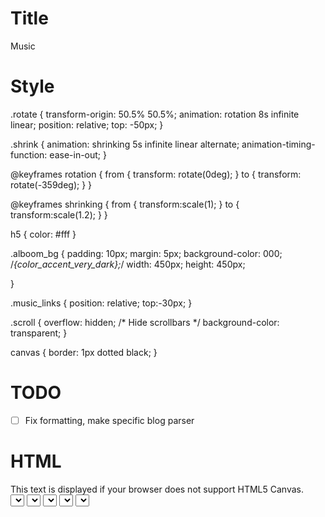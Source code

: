 
# Title
Music

# Style
.rotate {
transform-origin: 50.5% 50.5%;
animation: rotation 8s infinite linear;
position: relative;
top: -50px;
}

.shrink {
animation: shrinking 5s infinite linear alternate;
animation-timing-function: ease-in-out;
}

@keyframes rotation {
from {
transform: rotate(0deg);
}
to {
transform: rotate(-359deg);
}
}

@keyframes shrinking {
from {
transform:scale(1);
}
to {
transform:scale(1.2);
}
}

h5 { color: #fff }

.alboom_bg {
padding: 10px;
margin: 5px;
background-color: 000; /*{color_accent_very_dark};*/
width: 450px;
height: 450px;

}

.music_links {
position: relative;
top:-30px;
}

.scroll {
  overflow: hidden; /* Hide scrollbars */
  background-color: transparent;
}

canvas {
    border: 1px dotted black;
}

# TODO
- [ ] Fix formatting, make specific blog parser

# HTML

<script src="https://cdn.jsdelivr.net/npm/@tonaljs/tonal/browser/tonal.min.js"></script>
<script>
  console.log(Tonal.Key.minorKey("Ab"));
</script>
<canvas id="canvas" width="900" height="200">
            This text is displayed if your browser does not support HTML5 Canvas.
</canvas>
<br />
<select id="selectKey">
</select>

<select id="selectScale">
</select>

<select id="selectRoot">
</select>

<select id="selectArp">
</select>

<select id="selectTuning">

<table class="container">
<tr class="table-row">
<td class="table-cell">
	
	
<div class="music_links">
   <a href="https://open.spotify.com/album/61iNqab7vq1ZEKf9eAYiKU" target="_blank" rel="noopener noreferrer" aria-label="Listen to Monk's Evil Lair by Monk's Evil Lair on Spotify" data-test-id="link" class="css-1spf6ft">
      <div class="css-u4eldh">
         <svg width="36" height="36" viewBox="0 0 45 45">
            <path style="fill:#1dd069" d="M45.71,23.22a22.5,22.5,0,1,0-6.59,15.91,22.5,22.5,0,0,0,6.59-15.91Z" transform="translate(-0.71 -0.73)"></path>
            <path style="fill:#fff" d="M38.46,16.7a25.43,25.43,0,0,0-2.34-1.21q-1.18-.53-2.44-1A37.88,37.88,0,0,0,27.5,13a46.8,46.8,0,0,0-6.33-.59q-1.3,0-2.6,0t-2.6.16c-.83.08-1.64.17-2.43.29s-1.61.27-2.41.46l-1,.24c-.32.09-.66.18-1,.28A2.44,2.44,0,0,0,8,14.74a2.53,2.53,0,0,0,1.37,3.86,2.46,2.46,0,0,0,.72.1,2.84,2.84,0,0,0,.71-.1l.23-.06c.56-.15,1.11-.3,1.67-.42.86-.19,1.73-.33,2.6-.43s1.77-.18,2.65-.22,1.55-.06,2.32-.05,1.54,0,2.32.08,1.49.11,2.23.2,1.46.19,2.19.32c1.06.19,2.1.41,3.12.69a27.65,27.65,0,0,1,3,1q.75.3,1.46.65c.47.23.94.48,1.42.75a2.58,2.58,0,0,0,1.27.34,2.51,2.51,0,0,0,2.19-1.27,2.57,2.57,0,0,0,.33-1.26v-.06s0-.07,0-.13a3,3,0,0,0-.05-.36,2.45,2.45,0,0,0-.45-1,2.73,2.73,0,0,0-.8-.69Z" transform="translate(-0.71 -0.73)"></path>
            <path style="fill:#fff" d="M29.87,21.55a33.53,33.53,0,0,0-5.77-1.3A34.39,34.39,0,0,0,18.19,20c-.94,0-1.86.11-2.77.22s-1.82.27-2.74.47l-1.11.27-1.08.31A2.08,2.08,0,0,0,9.43,22,2.22,2.22,0,0,0,9,23.23a2.15,2.15,0,0,0,.35,1.25,2.18,2.18,0,0,0,1,.83,2.15,2.15,0,0,0,.78.16,2.51,2.51,0,0,0,.75-.11,24.79,24.79,0,0,1,3.61-.78,28.69,28.69,0,0,1,3.87-.27c1,0,2,0,2.91.14s1.87.22,2.81.4a28.37,28.37,0,0,1,3.54.9A23.34,23.34,0,0,1,32,27.12c.35.18.69.37,1,.57l.38.21a2.25,2.25,0,0,0,1.64.24,2.15,2.15,0,0,0,1.33-1,2.23,2.23,0,0,0,.25-1.67,2.14,2.14,0,0,0-1-1.33h0L35.38,24a25.6,25.6,0,0,0-2.69-1.39,27.9,27.9,0,0,0-2.82-1.07Z" transform="translate(-0.71 -0.73)"></path>
            <path style="fill:#fff" d="M24.13,27.42a30.78,30.78,0,0,0-4.36-.34h0l-.91,0c-.69,0-1.39.07-2,.12-.88.07-1.76.19-2.64.33s-1.75.31-2.61.51l-.22.06h0l-.25.08a1.79,1.79,0,0,0-.92.82A1.88,1.88,0,0,0,10,30.27a1.79,1.79,0,0,0,1.78,1.47l.4,0,.35-.07q1.55-.34,3.12-.56c1-.14,2.09-.23,3.15-.28q1.22,0,2.44,0t2.42.25a21.3,21.3,0,0,1,3.8.93A19.6,19.6,0,0,1,31,33.66h0l.06,0,.36.2a1.84,1.84,0,0,0,1.85-3.14,3.57,3.57,0,0,0-.36-.24l0,0h0a22.77,22.77,0,0,0-2.16-1.14,23.32,23.32,0,0,0-2.27-.9,25.39,25.39,0,0,0-4.26-1Z" transform="translate(-0.71 -0.73)"></path>
         </svg>
         <div class="css-2b3un8">Spotify</div>
      </div>
   </a>
   </br><a href="https://geo.music.apple.com/mx/album/_/1551482411?mt=1&amp;app=music&amp;ls=1&amp;at=1000lHKX" target="_blank" rel="noopener noreferrer" aria-label="Listen to Monk's Evil Lair by Monk's Evil Lair on Apple Music" data-test-id="link" class="css-1spf6ft">
      <div class="css-u4eldh">
         <svg width="36" height="36" viewBox="0 0 40 40">
            <path d="M20 40C31.0457 40 40 31.0457 40 20C40 8.9543 31.0457 4.47165e-06 20 4.47165e-06C8.95431 4.47165e-06 -8.53819e-06 8.9543 -8.53819e-06 20C-8.53819e-06 31.0457 8.95431 40 20 40Z" fill="url(#paint0_linear_apple-music-icon-circle-apple-music-circle-icon)"></path>
            <g opacity="0.192" filter="url(#filter0_f-apple-music-circle-icon)">
               <path d="M61.9713 2.26772e-07C45.5355 0.000108324 29.7729 6.52924 18.1511 18.1511C6.52924 29.7729 0.000108324 45.5355 2.26772e-07 61.9713C0.000107682 78.407 6.52924 94.1696 18.1511 105.791C29.7729 117.413 45.5355 123.942 61.9713 123.943C78.407 123.942 94.1696 117.413 105.791 105.791C117.413 94.1696 123.942 78.407 123.943 61.9713C123.942 45.5355 117.413 29.7729 105.791 18.1511C94.1696 6.52924 78.407 0.000107682 61.9713 2.26772e-07V2.26772e-07ZM93.0307 12.2988C94.4959 12.2975 95.572 13.1197 95.9905 14.5618C96.1364 15.0642 96.1721 24.2661 96.1346 51.2079L96.0851 87.1831L95.7071 88.5248C94.4242 93.0876 91.2913 96.3176 86.8536 97.65C83.7175 98.5916 79.1347 98.9411 76.8839 98.4106C74.8804 97.9384 73.4284 97.1012 71.8394 95.5028C69.5281 93.1778 68.5033 90.8026 68.498 87.763C68.4956 86.0628 68.7969 84.7828 69.6024 83.0752C70.7413 80.6608 72.2152 79.2073 74.8689 77.8807C76.9938 76.8185 78.8933 76.2679 84.4429 75.1087C88.0903 74.3468 88.9785 74.02 89.6894 73.1752C90.6669 72.0135 90.6454 72.445 90.5953 54.0366C90.5519 38.0433 90.5342 37.1645 90.2433 36.7205C89.8119 36.0622 88.9128 35.7224 87.9626 35.8583C86.9533 36.0025 51.0662 43.2637 50.1709 43.5047C49.176 43.7726 48.4558 44.5638 48.2244 45.6425C48.088 46.279 48.034 53.3359 48.0331 70.7126C48.0319 97.4009 48.0536 96.7956 46.9866 99.6319C46.6821 100.441 46.1363 101.556 45.7736 102.11C44.857 103.509 43.0949 105.211 41.7248 106.022C38.4476 107.961 32.0395 108.958 28.6169 108.061C24.9907 107.111 22.297 104.643 21.0827 101.159C20.5008 99.4899 20.3639 96.7434 20.7721 94.9087C21.1993 92.9886 22.1877 91.1594 23.5217 89.8193C25.8713 87.4589 28.6485 86.3616 36.1264 84.8386C37.7406 84.5098 39.4056 84.1276 39.8268 83.9894C40.7154 83.6977 41.6791 82.7819 42.1134 81.8161C42.3989 81.1813 42.4203 79.6312 42.4996 52.9689L42.5835 24.7925L42.9756 23.9965C43.4386 23.0563 44.4146 22.171 45.3992 21.7984C46.0355 21.5577 83.3052 13.9608 89.628 12.7831C91.0577 12.5167 92.5889 12.2992 93.0307 12.2988H93.0307Z" transform="translate(3.75378 3.72998) scale(0.264583)" fill="black"></path>
            </g>
            <path d="M69.2409 0C50.8771 0 33.2654 7.29501 20.2802 20.2802C7.29501 33.2654 0 50.8771 0 69.2409C0 87.6048 7.29501 105.216 20.2802 118.202C33.2654 131.187 50.8771 138.482 69.2409 138.482C78.3338 138.482 87.3376 136.691 95.7383 133.211C104.139 129.732 111.772 124.631 118.202 118.202C124.631 111.772 129.732 104.139 133.211 95.7383C136.691 87.3376 138.482 78.3338 138.482 69.2409C138.482 60.1481 136.691 51.1443 133.211 42.7436C129.732 34.3429 124.631 26.7098 118.202 20.2802C111.772 13.8506 104.139 8.75034 95.7383 5.27065C87.3376 1.79097 78.3338 0 69.2409 0V0ZM100.3 19.5685C101.766 19.5672 102.842 20.3894 103.26 21.8315C103.406 22.3339 103.442 31.5358 103.404 58.4776L103.355 94.4528L102.977 95.7945C101.694 100.357 98.5609 103.587 94.1232 104.92C90.9872 105.861 86.4043 106.211 84.1535 105.68C82.1501 105.208 80.698 104.371 79.1091 102.772C76.7978 100.447 75.773 98.0723 75.7677 95.0327C75.7654 93.3325 76.0666 92.0525 76.872 90.3449C78.0109 87.9305 79.4849 86.4769 82.1386 85.1504C84.2635 84.0882 86.163 83.5375 91.7126 82.3783C95.36 81.6165 96.2482 81.2897 96.9591 80.4449C97.9366 79.2832 97.9151 79.7147 97.865 61.3063C97.8215 45.313 97.8039 44.4342 97.513 43.9902C97.0816 43.3319 96.1825 42.9921 95.2323 43.128C94.2229 43.2722 58.3358 50.5333 57.4406 50.7744C56.4456 51.0423 55.7254 51.8335 55.4941 52.9122C55.3576 53.5487 55.3037 60.6056 55.3028 77.9823C55.3016 104.671 55.3233 104.065 54.2563 106.902C53.9518 107.711 53.406 108.826 53.0433 109.38C52.1266 110.778 50.3646 112.481 48.9945 113.291C45.7172 115.23 39.3092 116.228 35.8866 115.331C32.2603 114.381 29.5667 111.912 28.3524 108.429C27.7705 106.76 27.6336 104.013 28.0417 102.178C28.4689 100.258 29.4574 98.4291 30.7913 97.089C33.1409 94.7285 35.9181 93.6313 43.3961 92.1083C45.0103 91.7795 46.6753 91.3973 47.0965 91.2591C47.985 90.9674 48.9488 90.0516 49.3831 89.0858C49.6685 88.451 49.6899 86.9009 49.7693 60.2386L49.8531 32.0622L50.2453 31.2661C50.7083 30.326 51.6843 29.4407 52.6689 29.0681C53.3051 28.8274 90.5748 21.2305 96.8976 20.0528C98.3274 19.7864 99.8585 19.5689 100.3 19.5685Z" transform="translate(1.67999 1.68018) scale(0.264583)" fill="white"></path>
            <defs>
               <filter id="filter0_f-apple-music-circle-icon" x="1.70421" y="1.68041" width="36.8923" height="36.8923" filterUnits="userSpaceOnUse" color-interpolation-filters="sRGB">
                  <feFlood flood-opacity="0" result="BackgroundImageFix"></feFlood>
                  <feBlend mode="normal" in="SourceGraphic" in2="BackgroundImageFix" result="shape"></feBlend>
                  <feGaussianBlur stdDeviation="1.02479" result="effect1_foregroundBlur"></feGaussianBlur>
               </filter>
               <linearGradient id="paint0_linear_apple-music-icon-circle-apple-music-circle-icon" x2="1" gradientUnits="userSpaceOnUse" gradientTransform="translate(24.8821 -7.03194) scale(37.2822) rotate(52.3873)">
                  <stop stop-color="#FF5E50"></stop>
                  <stop offset="0.249038" stop-color="#FE5C6C"></stop>
                  <stop offset="0.376518" stop-color="#E3658A"></stop>
                  <stop offset="0.496954" stop-color="#B87EB0"></stop>
                  <stop offset="0.626674" stop-color="#916CFF"></stop>
                  <stop offset="0.762798" stop-color="#70BCFB" stop-opacity="0.919192"></stop>
                  <stop offset="1" stop-color="#21C7FE"></stop>
               </linearGradient>
            </defs>
         </svg>
         <div class="css-2b3un8">Apple Music</div>
      </div>
   </a>
   </br><a href="https://www.youtube.com/playlist?list=OLAK5uy_ktuVyUkuKQ35FYBVzZ4iXZALGUHZdCKjE" target="_blank" rel="noopener noreferrer" aria-label="Listen to Monk's Evil Lair by Monk's Evil Lair on YouTube" data-test-id="link" class="css-1spf6ft">
      <div class="css-u4eldh">
         <svg width="36" height="36" viewBox="0 0 45 45">
            <defs>
               <style>.youtube-icon-circle-1{fill:red;}.youtube-icon-circle-2{fill:#fff;}</style>
            </defs>
            <circle class="youtube-icon-circle-1" cx="22.5" cy="22.5" r="22.5"></circle>
            <path id="lozenge-path-YouTubeCircleIcon-youtube-circle-icon" class="youtube-icon-circle-2" d="M37.12,16a3.71,3.71,0,0,0-2.61-2.61C32.2,12.73,23,12.73,23,12.73s-9.24,0-11.55.62A3.71,3.71,0,0,0,8.79,16a38.56,38.56,0,0,0-.62,7.11,38.56,38.56,0,0,0,.62,7.11,3.71,3.71,0,0,0,2.61,2.61c2.31.62,11.55.62,11.55.62s9.24,0,11.55-.62a3.71,3.71,0,0,0,2.61-2.61,38.56,38.56,0,0,0,.62-7.11A38.56,38.56,0,0,0,37.12,16Z" transform="translate(0 -0.58)"></path>
            <polygon id="play-polygon-YouTubeCircleIcon-youtube-circle-icon" class="youtube-icon-circle-1" points="20 26.93 27.68 22.5 20 18.07 20 26.93"></polygon>
         </svg>
         <div class="css-2b3un8">YouTube</div>
      </div>
   </a>
   </br><a href="https://music.youtube.com/playlist?list=OLAK5uy_ktuVyUkuKQ35FYBVzZ4iXZALGUHZdCKjE" target="_blank" rel="noopener noreferrer" aria-label="Listen to Monk's Evil Lair by Monk's Evil Lair on YouTube Music" data-test-id="link" class="css-1spf6ft">
      <div class="css-u4eldh">
         <svg width="36" height="36" viewBox="0 0 40 40">
            <rect width="40" height="40" fill="black" fill-opacity="0"></rect>
            <rect width="40" height="40" fill="black" fill-opacity="0"></rect>
            <path d="M20 40C31.0457 40 40 31.0457 40 20C40 8.9543 31.0457 0 20 0C8.9543 0 0 8.9543 0 20C0 31.0457 8.9543 40 20 40Z" fill="#FF0000"></path>
            <rect width="20.9091" height="20.9091" fill="black" fill-opacity="0" transform="translate(9.54541 9.54541)"></rect>
            <path d="M20 10.4636C25.259 10.4636 29.5363 14.7409 29.5363 20C29.5363 25.259 25.259 29.5363 20 29.5363C14.7409 29.5363 10.4636 25.259 10.4636 20C10.4636 14.7409 14.7409 10.4636 20 10.4636ZM20 9.54541C14.225 9.54541 9.54541 14.225 9.54541 20C9.54541 25.775 14.225 30.4545 20 30.4545C25.775 30.4545 30.4545 25.775 30.4545 20C30.4545 14.225 25.775 9.54541 20 9.54541Z" fill="white"></path>
            <path d="M16.3636 25.2275L25.2273 19.7729L16.3636 14.7729V25.2275Z" fill="white"></path>
         </svg>
         <div class="css-2b3un8">YouTube Music</div>
      </div>
   </a>
   </br><a href="https://www.deezer.com/album/204041532" target="_blank" rel="noopener noreferrer" aria-label="Listen to Monk's Evil Lair by Monk's Evil Lair on Deezer" data-test-id="link" class="css-1spf6ft">
      <div class="css-u4eldh">
         <svg width="36" height="36" viewBox="0 0 80 80">
            <circle cx="40" cy="40" r="40" fill="#000000"></circle>
            <path d="M67.3882 22H55.6279V28.8807H67.3882V22Z" fill="#40AB5D"></path>
            <path d="M67.3882 31.54H55.6279V38.4207H67.3882V31.54Z" fill="url(#paint0_linear-deezer-circle-icon)"></path>
            <path d="M67.3882 41.0791H55.6279V47.9598H67.3882V41.0791Z" fill="url(#paint1_linear-deezer-circle-icon)"></path>
            <path d="M24.7602 50.6191H13V57.4998H24.7602V50.6191Z" fill="url(#paint2_linear-deezer-circle-icon)"></path>
            <path d="M38.9604 50.6191H27.2002V57.4998H38.9604V50.6191Z" fill="url(#paint3_linear-deezer-circle-icon)"></path>
            <path d="M53.188 50.6191H41.4277V57.4998H53.188V50.6191Z" fill="url(#paint4_linear-deezer-circle-icon)"></path>
            <path d="M67.3882 50.6191H55.6279V57.4998H67.3882V50.6191Z" fill="url(#paint5_linear-deezer-circle-icon)"></path>
            <path d="M53.188 41.0791H41.4277V47.9598H53.188V41.0791Z" fill="url(#paint6_linear-deezer-circle-icon)"></path>
            <path d="M38.9604 41.0791H27.2002V47.9598H38.9604V41.0791Z" fill="url(#paint7_linear-deezer-circle-icon)"></path>
            <path d="M38.9604 31.54H27.2002V38.4207H38.9604V31.54Z" fill="url(#paint8_linear-deezer-circle-icon)"></path>
            <defs>
               <linearGradient id="paint0_linear-deezer-circle-icon" x1="61.5656" y1="38.4802" x2="61.4551" y2="31.439" gradientUnits="userSpaceOnUse">
                  <stop stop-color="#358C7B"></stop>
                  <stop offset="0.5256" stop-color="#33A65E"></stop>
               </linearGradient>
               <linearGradient id="paint1_linear-deezer-circle-icon" x1="55.455" y1="47.6065" x2="67.5664" y2="41.4354" gradientUnits="userSpaceOnUse">
                  <stop stop-color="#222B90"></stop>
                  <stop offset="1" stop-color="#367B99"></stop>
               </linearGradient>
               <linearGradient id="paint2_linear-deezer-circle-icon" x1="13.0022" y1="54.0622" x2="24.7525" y2="54.0622" gradientUnits="userSpaceOnUse">
                  <stop stop-color="#FF9900"></stop>
                  <stop offset="1" stop-color="#FF8000"></stop>
               </linearGradient>
               <linearGradient id="paint3_linear-deezer-circle-icon" x1="27.2133" y1="54.0622" x2="38.9637" y2="54.0622" gradientUnits="userSpaceOnUse">
                  <stop stop-color="#FF8000"></stop>
                  <stop offset="1" stop-color="#CC1953"></stop>
               </linearGradient>
               <linearGradient id="paint4_linear-deezer-circle-icon" x1="41.4244" y1="54.0622" x2="53.1748" y2="54.0622" gradientUnits="userSpaceOnUse">
                  <stop stop-color="#CC1953"></stop>
                  <stop offset="1" stop-color="#241284"></stop>
               </linearGradient>
               <linearGradient id="paint5_linear-deezer-circle-icon" x1="55.6216" y1="54.0622" x2="67.372" y2="54.0622" gradientUnits="userSpaceOnUse">
                  <stop stop-color="#222B90"></stop>
                  <stop offset="1" stop-color="#3559A6"></stop>
               </linearGradient>
               <linearGradient id="paint6_linear-deezer-circle-icon" x1="40.9606" y1="46.3746" x2="53.6386" y2="42.6673" gradientUnits="userSpaceOnUse">
                  <stop stop-color="#CC1953"></stop>
                  <stop offset="1" stop-color="#241284"></stop>
               </linearGradient>
               <linearGradient id="paint7_linear-deezer-circle-icon" x1="26.7951" y1="42.2303" x2="39.3819" y2="46.8116" gradientUnits="userSpaceOnUse">
                  <stop offset="0.00266984" stop-color="#FFCC00"></stop>
                  <stop offset="0.9999" stop-color="#CE1938"></stop>
               </linearGradient>
               <linearGradient id="paint8_linear-deezer-circle-icon" x1="28.2009" y1="30.4707" x2="37.976" y2="39.4908" gradientUnits="userSpaceOnUse">
                  <stop offset="0.00266984" stop-color="#FFD100"></stop>
                  <stop offset="1" stop-color="#FD5A22"></stop>
               </linearGradient>
            </defs>
         </svg>
         <div class="css-2b3un8">Deezer</div>
      </div>
   </a>
   </br><a href="https://music.amazon.com/albums/B08VGVDP4L?do=play" target="_blank" rel="noopener noreferrer" aria-label="Listen to Monk's Evil Lair by Monk's Evil Lair on Amazon Music" data-test-id="link" class="css-1spf6ft">
      <div class="css-u4eldh">
         <svg width="36" height="36" viewBox="0 0 80 80">
            <path d="M80 40.0593C80.014 30.8026 76.8168 21.8275 70.9535 14.6642C65.0902 7.50095 56.9238 2.59302 47.8465 0.777183C38.7693 -1.03866 29.3432 0.350008 21.1753 4.70643C13.0074 9.06285 6.60339 16.1173 3.05511 24.6671C-0.493172 33.2169 -0.966062 42.7327 1.71706 51.5921C4.40019 60.4515 10.0732 68.1061 17.7689 73.2508C25.4647 78.3955 34.7066 80.7119 43.9192 79.8049C53.1318 78.8979 61.7446 74.8238 68.2892 68.2771C75.7728 60.7911 79.9839 50.6442 80 40.0593Z" fill="url(#paint0_linear-amazon-circle-icon)"></path>
            <path fill-rule="evenodd" clip-rule="evenodd" d="M55.4853 23.0322C55.4269 23.0473 55.3791 23.0831 55.3791 23.1117C55.3791 23.1402 55.3296 23.1794 55.2691 23.1984C54.8033 23.3457 54.3703 24.4278 54.6422 24.7648C54.6727 24.8025 54.7165 24.9217 54.7397 25.0297C54.7628 25.1377 54.8033 25.2261 54.8294 25.2261C54.8555 25.2261 54.9828 25.3099 55.1122 25.4123C55.5604 25.7668 57.0783 25.5629 57.0783 25.1481C57.0783 25.1218 57.1358 25.0229 57.206 24.9283C57.3961 24.6722 57.3596 23.7053 57.1542 23.5623C57.0791 23.5099 57.0167 23.4346 57.0155 23.3949C57.0084 23.1593 55.9559 22.9097 55.4853 23.0322ZM16.57 27.5836C16.4364 27.6091 16.1497 27.6629 15.9327 27.7031C15.5427 27.7751 14.582 28.0688 14.3723 28.1798C14.3127 28.2113 14.0868 28.3249 13.8703 28.432C13.654 28.5391 13.4082 28.6766 13.3241 28.7373C12.8003 29.1163 12.6836 29.079 12.6165 28.5112C12.5602 28.034 12.498 28.0053 11.5186 28.0053H10.7119L10.5917 28.2017C10.474 28.3938 10.4714 28.5222 10.4711 34.0812L10.4709 39.7643L10.6412 39.9267C10.8994 40.1731 12.4678 40.1797 12.7321 39.9356L12.8984 39.7822V35.1666V30.5511L13.0688 30.4304C13.1626 30.3639 13.3537 30.2639 13.4936 30.2082C13.6335 30.1525 13.748 30.0848 13.748 30.0578C13.748 30.0309 13.8368 29.9896 13.9453 29.9664C14.0537 29.9431 14.2381 29.8765 14.3549 29.8185C14.4717 29.7605 14.7038 29.6937 14.8707 29.6703C15.0376 29.6469 15.2911 29.5891 15.4342 29.5416C16.4029 29.2205 17.9938 29.7664 17.9964 30.4209C17.9967 30.4713 18.0445 30.5943 18.1026 30.694C18.1998 30.8606 18.2109 31.2359 18.2388 35.3281C18.263 38.8661 18.2854 39.7971 18.3479 39.8595C18.5019 40.013 20.3002 39.9979 20.4842 39.8417L20.636 39.713L20.6522 35.1437L20.6686 30.5743L20.8203 30.4343C20.9039 30.3571 21.0603 30.2642 21.1682 30.2275C21.2761 30.191 21.4293 30.1111 21.5089 30.0499C21.5886 29.9887 21.6981 29.9387 21.7526 29.9387C21.8069 29.9387 21.9491 29.8866 22.0682 29.823C22.1874 29.7594 22.4191 29.6881 22.5831 29.6646C22.7473 29.641 22.977 29.582 23.0938 29.5332C23.2277 29.4774 23.5416 29.441 23.9434 29.435C25.0646 29.4178 25.5592 29.7606 25.8905 30.7846L26.0371 31.2377L26.0674 35.5376C26.0841 37.9025 26.1205 39.8601 26.1481 39.8878C26.2803 40.0196 28.0992 39.9822 28.2239 39.845C28.3441 39.7128 28.386 31.3817 28.2726 30.1852C28.108 28.4489 25.9171 27.1368 24.0189 27.6378C23.8939 27.6709 23.6051 27.7271 23.3769 27.7629C23.1487 27.7987 22.9029 27.8645 22.8307 27.9093C22.7585 27.954 22.6103 28.0068 22.5015 28.0268C22.2539 28.0721 21.2128 28.5746 20.8484 28.8246C20.3186 29.1882 20.3146 29.1889 20.0833 28.9658C19.9701 28.8565 19.8774 28.7426 19.8774 28.7125C19.8774 28.6307 19.2581 28.0727 19.1188 28.029C19.052 28.0082 18.9554 27.9546 18.9041 27.9099C18.8195 27.8361 18.4361 27.7235 17.7837 27.5804C17.4951 27.5171 16.9087 27.5186 16.57 27.5836ZM47.7756 27.6688C47.6159 27.7147 47.3155 27.7718 47.1081 27.7955C46.9008 27.8192 46.6356 27.8875 46.5188 27.947C46.402 28.0065 46.1426 28.1322 45.9423 28.2263C45.568 28.4021 44.8278 29.0432 44.6697 29.3288C44.2628 30.0632 44.0819 30.8893 44.2056 31.4492C44.425 32.4428 44.778 33.039 45.4419 33.5364C45.617 33.6675 45.7963 33.8089 45.8405 33.8505C45.8845 33.8922 45.9559 33.9264 45.9992 33.9264C46.0423 33.9264 46.1474 33.9811 46.2327 34.0478C46.3178 34.1144 46.4786 34.1862 46.5898 34.207C46.7009 34.228 46.8329 34.2795 46.8829 34.3218C46.933 34.364 47.0944 34.4304 47.2416 34.4694C47.3888 34.5085 47.5663 34.5763 47.6361 34.6201C47.7058 34.6641 47.8585 34.7198 47.9753 34.7441C48.0921 34.7685 48.2828 34.8392 48.3992 34.9011C48.5156 34.9632 48.6603 35.0139 48.721 35.0139C48.7817 35.0139 48.9322 35.066 49.0557 35.1298C49.179 35.1935 49.3483 35.2769 49.4318 35.3151C50.3708 35.745 50.693 36.3378 50.4584 37.2041C50.3289 37.6829 49.8138 38.2765 49.528 38.2765C49.4565 38.2765 49.3306 38.3241 49.2481 38.3823C49.1161 38.4752 48.9369 38.488 47.7629 38.488C46.6625 38.488 46.3674 38.4694 46.0846 38.3823C45.896 38.3241 45.6713 38.2765 45.5855 38.2765C45.4994 38.2765 45.2479 38.2086 45.0262 38.1255C44.5826 37.9593 44.2396 37.9352 44.0762 38.0586C43.8022 38.2655 44.0354 39.6057 44.3453 39.6057C44.3839 39.6057 44.4587 39.642 44.5115 39.6861C45.1054 40.1847 48.4085 40.5725 49.298 40.248C49.4413 40.1957 49.7005 40.1343 49.8739 40.1113C50.0473 40.0885 50.2714 40.0198 50.3718 39.9587C50.4723 39.8977 50.5954 39.8473 50.6455 39.8465C50.7409 39.8452 51.2138 39.5545 51.3789 39.3961C51.4317 39.3452 51.4963 39.3037 51.5224 39.3037C51.6101 39.3037 52.0425 38.82 52.2401 38.5013C53.0391 37.211 52.9024 35.5968 51.9069 34.5676C51.61 34.2606 51.5164 34.1942 51.0855 33.9853C50.9436 33.9166 50.8276 33.8344 50.8276 33.8027C50.8276 33.7711 50.7771 33.7451 50.7153 33.7451C50.6534 33.7451 50.4745 33.6771 50.3175 33.5941C50.1606 33.511 49.9858 33.4421 49.9293 33.4411C49.8725 33.4402 49.6897 33.3723 49.5228 33.2906C49.3559 33.2089 49.1851 33.1418 49.1434 33.1415C49.1015 33.1412 48.9653 33.0866 48.8407 33.0201C48.7163 32.9536 48.5729 32.8991 48.5224 32.8988C48.4719 32.8986 48.3485 32.8444 48.2484 32.7784C48.1483 32.7124 48.0181 32.6582 47.9589 32.658C47.6579 32.6568 46.627 31.9401 46.546 31.6756C46.5232 31.6009 46.46 31.4894 46.4055 31.4277C46.0019 30.9711 46.4824 29.9399 47.2838 29.5422L47.6415 29.3647L48.9159 29.3658C49.9804 29.3667 50.2206 29.3832 50.3736 29.4659C50.4745 29.5203 50.7067 29.5927 50.8895 29.6264C51.0724 29.6602 51.304 29.7306 51.4041 29.7827C51.8899 30.0357 51.9882 29.9155 51.9676 29.0945C51.9521 28.4834 51.9374 28.4038 51.8289 28.3441C51.7621 28.3073 51.6933 28.2585 51.676 28.2357C51.6239 28.1672 51.3153 28.0657 51.1592 28.0657C51.079 28.0657 50.9101 28.0142 50.7839 27.9511C50.6364 27.8775 50.3576 27.823 50.0028 27.7987C49.6994 27.7778 49.358 27.734 49.2443 27.7013C48.8783 27.5961 48.0891 27.5788 47.7756 27.6688ZM64.3607 27.8165C64.0476 27.8419 63.7852 27.8973 63.6931 27.9576C63.6097 28.0121 63.4377 28.0757 63.3108 28.0988C63.1841 28.1218 63.0473 28.1736 63.0068 28.2139C62.9664 28.2541 62.8538 28.307 62.7567 28.3311C62.6595 28.3554 62.5128 28.428 62.4306 28.4924C62.3483 28.5568 62.2474 28.6095 62.2063 28.6095C62.1094 28.6095 60.9016 29.7685 60.9016 29.8617C60.9016 29.9007 60.8665 29.9544 60.8236 29.981C60.7524 30.0251 60.591 30.3333 60.241 31.0933C60.1703 31.2465 60.1126 31.429 60.1126 31.4989C60.1126 31.5688 60.0541 31.7697 59.9823 31.9454C59.7321 32.5592 59.7576 35.8198 60.0167 36.3129C60.0691 36.4126 60.112 36.557 60.1123 36.6339C60.1126 36.7623 60.3441 37.3373 60.4816 37.5515C60.5136 37.6014 60.5836 37.7373 60.6368 37.8536C60.7752 38.1557 61.4955 39.0016 61.6143 39.0016C61.6459 39.0016 61.751 39.0695 61.848 39.1526C61.9449 39.2355 62.0541 39.3035 62.0907 39.3037C62.1273 39.3037 62.2053 39.3565 62.2638 39.421C62.3225 39.4857 62.4478 39.5553 62.5422 39.576C62.6366 39.5967 62.7446 39.6505 62.7821 39.6955C62.8197 39.7406 62.9651 39.7967 63.1049 39.8199C63.2448 39.8432 63.4959 39.916 63.6628 39.982C63.997 40.1139 66.6935 40.1527 67.1523 40.0322C68.3569 39.7159 68.5481 39.54 68.5481 38.7492C68.5481 38.0229 68.3006 37.8717 67.5771 38.1557C67.4078 38.2222 67.1268 38.2771 66.9528 38.2777C66.7788 38.2783 66.4726 38.3021 66.2723 38.3303C65.7833 38.399 64.3836 38.2756 64.1786 38.1454C64.0952 38.0926 63.9526 38.0321 63.8615 38.0111C63.4254 37.9104 62.5615 37.0538 62.4538 36.615C62.4293 36.5153 62.3668 36.3869 62.3151 36.3297C62.2605 36.2694 62.2016 36.0407 62.1752 35.7859C62.15 35.5441 62.0989 35.2696 62.0617 35.1761C61.9634 34.9295 61.9781 33.5557 62.0849 32.9997C62.135 32.7391 62.176 32.4216 62.176 32.2939C62.176 32.0723 62.4439 31.3081 62.5815 31.1374C62.6173 31.0929 62.6636 31.001 62.6844 30.9334C62.7718 30.6485 63.5769 29.9498 63.9359 29.847C64.0193 29.8232 64.1286 29.7686 64.1786 29.7257C64.4542 29.4901 67.4977 29.4918 67.8594 29.7277C68.2691 29.9949 68.5481 29.7505 68.5481 29.1246C68.5481 28.4187 68.2827 28.0657 67.7523 28.0657C67.6584 28.0657 67.4484 28.0135 67.2858 27.9497C66.9479 27.8171 65.2878 27.7414 64.3607 27.8165ZM31.7013 27.9849C31.4628 28.0254 31.4723 27.8233 31.4664 32.9494C31.4611 37.4162 31.4746 37.9722 31.5923 38.1255C31.6178 38.1587 31.6694 38.3002 31.7069 38.44C31.7445 38.5797 31.8119 38.7304 31.8566 38.7751C31.9014 38.8197 31.9561 38.9132 31.9784 38.983C32.0123 39.0893 32.3646 39.4432 32.6939 39.7018C33.6716 40.4697 36.631 40.4681 37.7337 39.6992C37.8074 39.6477 37.9109 39.6057 37.9637 39.6057C38.0166 39.6057 38.1524 39.5378 38.2654 39.4547C38.3785 39.3716 38.5103 39.3037 38.5584 39.3037C38.6063 39.3037 38.6905 39.2561 38.7453 39.1979C38.8002 39.1398 38.9882 39.0171 39.1633 38.9254L39.4816 38.7585L39.5411 38.9143C39.5738 38.9997 39.6005 39.162 39.6005 39.2745C39.6005 39.5985 39.7149 39.7801 39.966 39.855C40.2742 39.9468 41.4943 39.9021 41.625 39.7941C41.7407 39.6985 41.7799 28.3071 41.6653 28.1262C41.5801 27.9917 39.6257 27.9579 39.4488 28.0878C39.3297 28.1751 39.3268 28.2647 39.2971 32.7793L39.2668 37.3817L38.6902 37.6698C37.8526 38.0882 37.5789 38.2034 37.3161 38.2477C37.1875 38.2694 36.971 38.3274 36.8352 38.3765C36.2286 38.5958 34.9302 38.4051 34.4478 38.0256C33.7714 37.4938 33.7558 37.3727 33.7165 32.3434C33.6904 29.0054 33.6672 28.1159 33.6049 28.0537C33.526 27.9751 32.0695 27.9225 31.7013 27.9849ZM55.0462 28.0861C54.8673 28.2189 54.8098 39.5947 54.987 39.7897C55.1095 39.9245 56.7269 39.9699 56.9609 39.8453C57.1303 39.755 57.1472 28.2583 56.978 28.1185C56.8251 27.9919 55.2098 27.9648 55.0462 28.0861ZM64.8158 44.5029C64.5488 44.5278 64.0846 44.5917 63.7842 44.6445C63.4838 44.6976 63.1329 44.7411 63.0043 44.7411C62.876 44.7412 62.6848 44.7806 62.5795 44.8287C62.4744 44.8767 62.2267 44.9447 62.029 44.9796C61.8313 45.0146 61.6069 45.0841 61.5304 45.1339C61.454 45.1839 61.3317 45.2247 61.2587 45.2247C61.044 45.2247 59.4669 45.9938 59.214 46.2219C58.3788 46.9749 58.7857 47.2817 60.1733 46.9451C61.4732 46.6299 65.7982 46.6514 66.4067 46.9761C66.5321 47.043 66.66 47.0977 66.6908 47.0977C66.7475 47.0977 67.0893 47.4525 67.0942 47.5164C67.0957 47.5353 67.1215 47.6732 67.1515 47.8227C67.229 48.2091 67.1104 49.5228 66.9648 49.8906C66.901 50.0517 66.8489 50.272 66.8489 50.38C66.8489 50.4881 66.7936 50.6842 66.726 50.8157C66.6584 50.9474 66.5861 51.1639 66.565 51.2968C66.544 51.4297 66.4765 51.6332 66.4148 51.749C66.3532 51.8649 66.3018 52.0144 66.3007 52.0813C66.2998 52.1483 66.2317 52.339 66.1496 52.5052C66.0675 52.6713 65.9998 52.8617 65.9994 52.9281C65.9989 52.9946 65.9442 53.1305 65.8779 53.2302C65.8116 53.3299 65.7569 53.4658 65.7566 53.5323C65.7563 53.5988 65.7016 53.7421 65.635 53.851C65.5682 53.9598 65.5137 54.0836 65.5137 54.1261C65.5137 54.1687 65.4438 54.3431 65.3584 54.5138C65.2472 54.736 65.2083 54.8982 65.2218 55.0846L65.2407 55.3449L65.5137 55.3625C65.7026 55.3748 65.8325 55.3468 65.9352 55.2719C66.1579 55.1094 67.045 54.2218 67.1832 54.0232C67.2497 53.9276 67.3594 53.7781 67.427 53.6909C67.4947 53.6036 67.62 53.4236 67.7056 53.2906C68.1154 52.6535 68.2052 52.5017 68.3478 52.2031C68.3954 52.1034 68.4602 51.9811 68.4916 51.9312C68.5232 51.8814 68.5786 51.7726 68.6147 51.6895C68.6508 51.6065 68.7461 51.4121 68.8266 51.2577C68.907 51.1033 68.9729 50.9332 68.9729 50.8799C68.9729 50.8264 69.0275 50.6813 69.0943 50.5573C69.161 50.4334 69.2156 50.2768 69.2156 50.2093C69.2156 50.1418 69.2661 49.9919 69.3279 49.8761C69.3898 49.7602 69.4596 49.5185 69.4831 49.3388C69.5065 49.1592 69.5655 48.9358 69.6139 48.8426C69.6623 48.7492 69.7301 48.3932 69.7644 48.0514C69.7987 47.7096 69.8589 47.3348 69.898 47.2185C70.1827 46.3751 69.8377 45.1379 69.2803 45.0024C69.1947 44.9815 69.0295 44.9143 68.9131 44.853C68.7967 44.7915 68.6056 44.7414 68.4883 44.7414C68.2683 44.7414 67.3603 44.5832 67.2733 44.5297C67.1867 44.4764 65.3171 44.4559 64.8158 44.5029ZM10.1402 45.7289C9.82251 46.1437 10.0009 46.4423 11.1306 47.3862C11.3186 47.5431 11.4859 47.6854 11.5026 47.7023C11.6581 47.8593 13.1773 49.0311 13.2252 49.0311C13.2387 49.0311 13.3413 49.1164 13.4534 49.2207C13.5654 49.325 13.7253 49.4536 13.8087 49.5064C13.8922 49.5593 14.1941 49.7662 14.4795 49.9662C14.765 50.1664 15.0411 50.3573 15.0931 50.3905C15.4154 50.5961 15.9731 50.9686 16.0276 51.0145C16.0631 51.0444 16.1928 51.1165 16.3158 51.1746C16.4389 51.2328 16.5396 51.3045 16.5396 51.334C16.5396 51.3634 16.5769 51.3874 16.6225 51.3874C16.668 51.3874 16.7822 51.4477 16.8763 51.5214C17.0643 51.6685 17.3062 51.8107 17.632 51.965C17.7488 52.0203 17.858 52.0866 17.8747 52.1125C17.8914 52.1383 18.0006 52.2026 18.1175 52.2555C18.2343 52.3084 18.3845 52.3854 18.4512 52.4266C18.9185 52.7151 19.0349 52.7771 19.11 52.7771C19.1567 52.7771 19.2277 52.8165 19.2679 52.8647C19.3081 52.9127 19.4404 52.9848 19.562 53.0248C19.6835 53.0647 19.8191 53.1334 19.8633 53.1773C19.9074 53.2213 20.0515 53.2862 20.1835 53.3216C20.3155 53.3569 20.4236 53.411 20.4236 53.4417C20.4236 53.4723 20.5296 53.5258 20.6592 53.5606C20.7889 53.5954 20.9273 53.6627 20.9669 53.7101C21.0065 53.7575 21.1257 53.8152 21.2319 53.838C21.338 53.861 21.4974 53.9306 21.586 53.993C21.6746 54.0552 21.7811 54.1063 21.8227 54.1063C21.896 54.1063 22.3444 54.3029 22.8023 54.5359C22.9258 54.5987 23.0634 54.6501 23.1082 54.6501C23.1529 54.6501 23.2934 54.7029 23.4206 54.7674C23.5477 54.8319 23.7284 54.9014 23.822 54.9219C23.9156 54.9425 24.0963 55.012 24.2235 55.0765C24.3506 55.141 24.5044 55.1938 24.5656 55.1938C24.6266 55.1938 24.7778 55.2449 24.9016 55.3073C25.0254 55.3696 25.2219 55.4412 25.3383 55.4663C25.4546 55.4912 25.6048 55.5464 25.672 55.5887C25.7393 55.631 25.9171 55.6853 26.0671 55.7094C26.2172 55.7335 26.4352 55.8041 26.5517 55.8663C26.6682 55.9284 26.8469 55.9793 26.9487 55.9793C27.0507 55.9793 27.237 56.0315 27.3629 56.0954C27.4887 56.1593 27.7061 56.229 27.846 56.2502C27.986 56.2715 28.237 56.3392 28.4039 56.4008C28.5707 56.4625 28.8358 56.528 28.993 56.5466C29.1501 56.5652 29.4428 56.6356 29.6434 56.7028C29.8441 56.7702 30.1041 56.8251 30.2213 56.8251C30.3385 56.8251 30.5373 56.8643 30.6632 56.912C30.789 56.9596 31.13 57.0284 31.421 57.065C31.712 57.1014 32.0534 57.167 32.1796 57.2108C32.3059 57.2546 32.6413 57.3079 32.925 57.3292C33.2087 57.3506 33.6457 57.4112 33.896 57.4638C34.1463 57.5165 34.7198 57.5829 35.1704 57.6118C35.621 57.6405 36.413 57.7086 36.9303 57.7631C37.9946 57.8752 42.5184 57.856 43.09 57.737C43.2569 57.7021 43.7951 57.6458 44.2857 57.6118C44.7765 57.5777 45.3636 57.511 45.5905 57.4639C45.8174 57.4166 46.2078 57.3598 46.4581 57.3373C46.7085 57.315 47.0635 57.2603 47.2471 57.2159C47.4306 57.1715 47.813 57.104 48.0967 57.0661C48.3804 57.0281 48.7081 56.962 48.8249 56.9189C48.9417 56.8759 49.1939 56.8217 49.3852 56.7984C49.5767 56.7753 49.8831 56.7038 50.0664 56.6396C50.2498 56.5755 50.4892 56.5218 50.5985 56.5203C50.7079 56.519 50.9065 56.4762 51.04 56.4256C51.1735 56.3749 51.4651 56.2962 51.6878 56.2509C51.9107 56.2054 52.1701 56.1294 52.2643 56.0818C52.3587 56.0343 52.5441 55.9758 52.6764 55.9519C52.8088 55.9281 52.9935 55.8692 53.0869 55.8211C53.1802 55.7729 53.3723 55.7086 53.5137 55.6781C53.8442 55.6066 54.516 55.3867 54.7115 55.286C54.795 55.2429 54.9588 55.1873 55.0756 55.1624C55.1925 55.1376 55.4041 55.0665 55.546 55.0044C55.6878 54.9425 55.9199 54.841 56.0618 54.7791C56.2037 54.717 56.4153 54.646 56.5321 54.6212C56.6489 54.5964 56.7855 54.541 56.8356 54.498C56.8856 54.4549 57.0414 54.3892 57.1819 54.3519C57.3224 54.3147 57.4524 54.2599 57.4709 54.2301C57.4894 54.2004 57.6407 54.1309 57.8073 54.0758C57.9737 54.0208 58.11 53.954 58.11 53.9273C58.11 53.9007 58.2291 53.8491 58.3746 53.8126C58.5201 53.7761 58.6722 53.7066 58.7126 53.6583C58.7529 53.6099 58.864 53.5532 58.9596 53.5323C59.0552 53.5115 59.1656 53.4554 59.2052 53.408C59.2448 53.3606 59.3832 53.2933 59.5129 53.2585C59.6425 53.2237 59.7485 53.1713 59.7485 53.142C59.7485 53.1125 59.8509 53.0558 59.9761 53.0157C60.1012 52.9758 60.2457 52.9067 60.297 52.8624C60.3482 52.818 60.4848 52.7392 60.6004 52.687C60.716 52.6351 60.9198 52.5244 61.0533 52.441C61.1868 52.3578 61.3801 52.2513 61.4829 52.2044C61.5856 52.1578 61.705 52.0771 61.7483 52.0253C61.7914 51.9735 61.8575 51.9312 61.8951 51.9311C61.9328 51.9311 62.1233 51.8206 62.3187 51.6856C62.514 51.5506 62.7325 51.4142 62.8042 51.3823C62.8758 51.3504 63.0438 51.2426 63.1773 51.1424C63.3108 51.0423 63.5187 50.8953 63.6393 50.8159C64.7438 50.088 64.936 49.3477 64.1239 48.9507C63.821 48.8029 63.1794 48.9032 62.7828 49.1607C62.6994 49.2149 62.5287 49.2772 62.4035 49.2989C62.2784 49.3208 62.176 49.3611 62.176 49.3885C62.176 49.416 62.0463 49.4732 61.8877 49.5158C61.7292 49.5584 61.5312 49.6292 61.4477 49.6734C61.261 49.772 60.6423 49.9877 60.3554 50.0541C60.2386 50.0813 60.0201 50.1606 59.8699 50.2306C59.7197 50.3005 59.5422 50.3591 59.4754 50.3609C59.4087 50.3627 59.3026 50.4029 59.2398 50.4502C59.177 50.4976 58.9722 50.5676 58.7847 50.6059C58.5971 50.6441 58.4146 50.699 58.379 50.7277C58.3433 50.7564 58.1658 50.8104 57.9845 50.8479C57.8032 50.8855 57.5935 50.9547 57.5187 51.0018C57.4439 51.0489 57.2528 51.1045 57.0939 51.1252C56.9351 51.1459 56.7096 51.2097 56.5928 51.2666C56.476 51.3237 56.2382 51.3864 56.0645 51.4059C55.8908 51.4255 55.6842 51.4835 55.6054 51.535C55.5267 51.5864 55.3275 51.6447 55.1627 51.6646C54.998 51.6845 54.713 51.7501 54.5295 51.8104C54.3459 51.8706 54.0591 51.9395 53.8922 51.9637C53.7254 51.9877 53.5205 52.0412 53.4371 52.0824C53.3537 52.1236 53.1215 52.1765 52.9213 52.1998C52.721 52.2229 52.3836 52.2943 52.1715 52.3585C51.9594 52.4226 51.6726 52.4756 51.5343 52.4763C51.3959 52.4772 51.0903 52.5287 50.8552 52.5911C50.6199 52.6534 50.2375 52.7231 50.0056 52.7461C49.7734 52.7689 49.4469 52.8248 49.2801 52.8701C49.1132 52.9154 48.6263 52.9825 48.198 53.019C47.7699 53.0558 47.3504 53.1119 47.266 53.1438C47.1817 53.1758 46.8219 53.2172 46.4668 53.2358C46.1116 53.2544 45.343 53.3239 44.7589 53.39C43.2968 53.5556 37.8024 53.5711 36.5055 53.4133C36.0549 53.3585 35.2903 53.2887 34.8063 53.2583C34.3223 53.2278 33.7352 53.1631 33.5015 53.1145C33.2679 53.0657 32.7569 52.9968 32.3659 52.9613C31.975 52.9257 31.5926 52.873 31.5163 52.8443C31.44 52.8154 31.078 52.758 30.7119 52.7167C30.3457 52.6754 29.9395 52.6041 29.8091 52.5582C29.6787 52.5124 29.4842 52.475 29.377 52.475C29.2697 52.475 28.9658 52.4183 28.7018 52.3492C28.4378 52.28 28.0716 52.2013 27.888 52.1744C27.5184 52.1202 26.6122 51.9095 26.1888 51.7791C26.0386 51.7329 25.7549 51.6669 25.5584 51.6324C25.3619 51.598 25.1699 51.5439 25.1315 51.5122C25.0932 51.4806 24.8945 51.4279 24.6898 51.395C24.4852 51.3622 24.24 51.2953 24.1449 51.2464C24.0499 51.1974 23.836 51.1373 23.6695 51.1128C23.5031 51.0882 23.2717 51.0177 23.1554 50.9559C23.039 50.8941 22.8751 50.8431 22.7912 50.8423C22.7073 50.8415 22.5223 50.7884 22.3798 50.724C22.2375 50.6598 22.019 50.5893 21.8943 50.5675C21.7697 50.5458 21.6126 50.4938 21.5454 50.4522C21.4781 50.4103 21.3279 50.3567 21.2116 50.3328C21.0952 50.3088 20.8908 50.2425 20.7573 50.1853C20.6238 50.1279 20.3917 50.0381 20.2415 49.9857C19.6627 49.7838 19.536 49.7359 19.3009 49.6311C19.1673 49.5715 18.983 49.5043 18.8911 49.4818C18.7993 49.4593 18.6227 49.3894 18.4989 49.3265C18.3751 49.2637 18.235 49.2124 18.1877 49.2124C18.1402 49.2124 18.0163 49.1608 17.9122 49.098C17.8081 49.0352 17.6361 48.9654 17.53 48.943C17.4238 48.9208 17.3067 48.8663 17.2698 48.8221C17.233 48.7778 17.1023 48.7228 16.9794 48.6999C16.8567 48.677 16.6869 48.6095 16.6024 48.55C16.5178 48.4907 16.3617 48.4233 16.2556 48.4003C16.1494 48.3775 16.03 48.3197 15.9902 48.2719C15.9505 48.2242 15.8875 48.1852 15.8504 48.1852C15.8132 48.1852 15.6459 48.1206 15.4785 48.0416C15.3112 47.9624 15.1059 47.8676 15.0224 47.8306C14.939 47.7934 14.8298 47.7384 14.7797 47.7081C14.7296 47.6777 14.3675 47.494 13.975 47.2998C12.8179 46.7272 12.3122 46.465 12.223 46.3912C12.1769 46.3532 12.0653 46.3035 11.9751 46.281C11.8848 46.2585 11.778 46.2003 11.7375 46.1518C11.6971 46.1034 11.5798 46.0233 11.4771 45.9742C11.3743 45.925 11.1412 45.8043 10.959 45.7058C10.5181 45.4674 10.3367 45.4726 10.1402 45.7289Z" fill="white"></path>
            <defs>
               <linearGradient id="paint0_linear-amazon-circle-icon" x1="40" y1="79.9974" x2="40" y2="-6.77306e-06" gradientUnits="userSpaceOnUse">
                  <stop stop-color="#2A216D"></stop>
                  <stop offset="1" stop-color="#4400FF"></stop>
               </linearGradient>
            </defs>
         </svg>
         <div class="css-2b3un8">Amazon Music</div>
      </div>
   </a>
   </br><a href="https://listen.tidal.com/album/171746730" target="_blank" rel="noopener noreferrer" aria-label="Listen to Monk's Evil Lair by Monk's Evil Lair on Tidal" data-test-id="link" class="css-1spf6ft">
      <div class="css-u4eldh">
         <svg width="36" height="36" viewBox="0 0 45 45">
            <defs>
               <style>.tidal-icon-circle-1{fill:#231f20;}.tidal-icon-circle-2{fill:#fff;}</style>
            </defs>
            <title>tidal_circle icon</title>
            <path class="tidal-icon-circle-1" d="M45,22.5a22.5,22.5,0,1,0-6.59,15.91A22.5,22.5,0,0,0,45,22.5Z" transform="translate(0 0)"></path>
            <path class="tidal-icon-circle-2" d="M10.94,13.45H11c.55.63,1.16,1.18,1.74,1.78l4,4v.07L11,25,5.22,19.24a2.35,2.35,0,0,1,.43-.46C7.41,17,9.19,15.24,10.94,13.45Z" transform="translate(0 0)"></path>
            <path class="tidal-icon-circle-2" d="M22.47,13.45h.07a1.41,1.41,0,0,0,.18.22c1.85,1.83,3.67,3.69,5.54,5.52a.88.88,0,0,1-.22.26L22.5,25c-1.93-1.9-3.83-3.84-5.77-5.74C18.61,17.29,20.58,15.4,22.47,13.45Z" transform="translate(0 0)"></path>
            <path class="tidal-icon-circle-2" d="M34,13.45h.07c.36.43.78.8,1.16,1.2L39.57,19c.07.08.19.15.21.27C37.84,21.14,36,23.1,34,25l-5.5-5.5c-.09-.1-.21-.17-.25-.3,1-.95,1.92-1.92,2.89-2.88S33.07,14.43,34,13.45Z" transform="translate(0 0)"></path>
            <path class="tidal-icon-circle-2" d="M16.81,30.66,22.48,25l.08,0q2.84,2.86,5.7,5.69c-.06.14-.2.22-.3.34l-4.13,4.12c-.45.43-.88.91-1.33,1.31-.65-.59-1.25-1.25-1.89-1.86-1.29-1.29-2.57-2.57-3.86-3.85l.05-.13Z" transform="translate(0 0)"></path>
         </svg>
         <div class="css-2b3un8">Tidal</div>
      </div>
   </a>
</div>



</td>
<td class="table-cell2">

<center>
<div class="alboom_bg">
<img src="../src/templates/images/dozehilz.png" class="rotate" width="400">
</div>

<h5> ALBOOM NOW STREAMING ON YOUR PREFERRED EXPLOITATIVE ENTITY! </h5>
</center>
</tr>
</table>	

<script>


class Person {

  my_canvas;

  constructor(my_canvas) {
    this.my_canvas = document.getElementById('canvas')
    this.context = this.my_canvas.getContext("2d");
    this.tuning = ['C','G','C','G','C','G'].reverse()
    this.tunings = [['C','G','C','G','C','G'],
   									['E','A','D','G','B','E'],
                    ['E','A','D','G','C','F'],
                    ['C','G','D','A','E','B']]
    this.scale = {'A': 0,
    							'Bb':1,
                  'B': 2,
                  'C': 3,
                  'Db':4,
                  'D': 5,
                  'Eb':6,
                  'E': 7,
                  'F': 8,
                  'Gb':9,
                  'G': 10,
                  'Ab':11}
    this.scale_sharps = {'A': 0,
    							'A#':1,
                  'B': 2,
                  'C': 3,
                  'C#':4,
                  'D': 5,
                  'D#':6,
                  'E': 7,
                  'F': 8,
                  'F#':9,
                  'G': 10,
                  'G#':11}
    this.highlight_chord = []
    this.tet = 12
    this.octaves = 1
    this.target_scale = Tonal.Scale.get("C lydian").notes
    this.prefer_sharps_flats = ""//"flats"
  }
  
  set_highlight_chord(chord) {
  	console.log(Tonal.Chord.get(chord))
    this.highlight_chord = Tonal.Chord.get(chord).notes
  }
  
  set_target_scale(scale) {
  		this.context.clearRect(0, 0, canvas.width, canvas.height);
      this.target_scale = Tonal.Scale.get(scale).notes
  }
  
	draw_fret(x) {
  	this.context.fillStyle = "orange";
    //context.strokeRect(20,20,30,50);
    this.context.fillRect(x,0,5,200);
  }
  
  draw_frets_et() {
    var k = 1.05946 
    var guit_len = 1600
  	for (let f = 0; f < this.tet; f++) {
    	var x = guit_len - (guit_len/(k**f))
      if (f === 0){
 			this.draw_fret(x+90)
      } else {
      this.draw_fret(x+20)
      }
    }
  }
  
draw_notes_et(y, color) {
    var k = 1.05946 
    var guit_len = 1600
    this.context.font = "18px Helvetica";
    
    
    
  	for (let f = 0; f < this.tet; f++) {
    	var x = guit_len - (guit_len/(k**f))
      var x1 = guit_len - (guit_len/(k**(f+1)))

      
      var cur_note = Object.keys(this.scale)[(this.scale[this.tuning[y]]+f)%this.tet]
      var cur_note_sharps = Object.keys(this.scale_sharps)[(this.scale_sharps[this.tuning[y]]+f)%this.tet]
      
      if (this.target_scale.includes(cur_note)) {
        if (this.highlight_chord.includes(cur_note)) {     
          this.draw_circle((x+x1)/2+20,y*200/6+15,14, "orange")
        } else {
          this.draw_circle((x+x1)/2+20,y*200/6+15,14, "#999")
        }
        this.context.fillStyle = color;
        if (this.prefer_sharps_flats === "sharps") {
        this.context.fillText(cur_note_sharps, (x+x1)/2-5+20,y*200/6+15+5);
        } else {
        this.context.fillText(cur_note, (x+x1)/2-5+20,y*200/6+15+5);
        }
      }
      
      if (this.target_scale.includes(cur_note_sharps)) {
        if (this.highlight_chord.includes(cur_note_sharps)) {     
          this.draw_circle((x+x1)/2+20,y*200/6+15,14, "orange")
        } else {
          this.draw_circle((x+x1)/2+20,y*200/6+15,14, "#999")
        }
        this.context.fillStyle = "#000";
        if (this.prefer_sharps_flats === "flats") {
                this.context.fillText(cur_note, (x+x1)/2-5+20,y*200/6+15+5);
                } else {
        this.context.fillText(cur_note_sharps, (x+x1)/2-5+20,y*200/6+15+5);
        }
      }

    }
  }
  
  
  draw_frets_ev() {
  	for (let f = 0; f < this.tet; f++) {
 			this.draw_fret(f*(800/(this.tet)))
    }
  }
  
	draw_circle (x, y, r, color) {
    this.context.fillStyle = color;
    this.context.beginPath();
    this.context.arc(x,y,r,0,2*Math.PI);
    this.context.fill();
  }

  render_frets() {
    p.context.clearRect(0, 0, canvas.width, canvas.height);
    this.context.moveTo(20, 20);
    this.context.lineTo(100, 20);
    
		this.draw_frets_et()
    for (let f = 0; f < this.tuning.length; f++) {
    	this.draw_notes_et(f, "#000")
    }
  }

}
var p = new Person()

var scale_list = Tonal.ScaleType.all().map(scaleType => scaleType.name)
var chord_list = Tonal.ChordType.all().map(get => get.name);
var select_key = document.getElementById("selectKey");
var select_root = document.getElementById("selectRoot");
var scale = Object.keys(p.scale)

for(var i = 0; i < scale.length; i++) {
  var opt = scale[i];
  var el = document.createElement("option");
  el.textContent = opt;
  el.value = opt;
  select_key.appendChild(el); 
}

for(var i = 0; i < scale.length; i++) {
  var opt = scale[i];
  var el = document.createElement("option");
  el.textContent = opt;
  el.value = opt;
  select_root.appendChild(el);
  
}

var select = document.getElementById("selectScale");
for(var i = 0; i < scale_list.length; i++) {
  var opt = scale_list.sort()[i];
  var el = document.createElement("option");
  el.textContent = opt;
  el.value = opt;
  select.appendChild(el);
}
var select_arp = document.getElementById("selectArp");
for(var i = 0; i < chord_list.length; i++) {
  var opt = Tonal.Chord.get(chord_list[i]).symbol;
  var el = document.createElement("option");
  el.textContent = opt;
  el.value = opt;
  if (chord_list[i] !== "") {
  select_arp.appendChild(el);
  }
}
var select_tuning = document.getElementById("selectTuning");
for(var i = 0; i < p.tunings.length; i++) {
  var opt = p.tunings[i];
  var el = document.createElement("option");
  el.textContent = opt;
  el.value = opt;
  select_tuning.appendChild(el);
}

function change_scale() {
  console.log(select_key.value+" "+select.value)
  p.set_target_scale(select_key.value+" "+select.value)
  p.render_frets()
}

function change_arp() {
  p.set_highlight_chord(select_root.value+" "+select_arp.value)
  p.render_frets()
}
function change_tuning() {
  p.tuning = select_tuning.value.split(',')
  console.log(p.tuning)
  p.render_frets()
}

select.addEventListener("change", change_scale);
select_key.addEventListener("change", change_scale);
select_root.addEventListener("change", change_arp);
select_arp.addEventListener("change", change_arp);
select_tuning.addEventListener("change", change_tuning);





</script>
